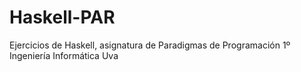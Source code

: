 # Haskell-PAR
Ejercicios de Haskell, asignatura de Paradigmas de Programación 1º Ingeniería Informática Uva
